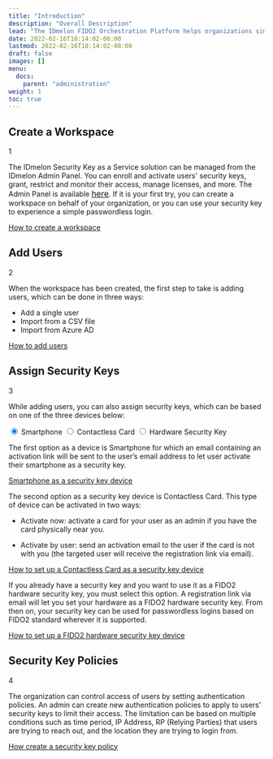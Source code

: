 ```yaml
---
title: "Introduction"
description: "Overall Description"
lead: "The IDmelon FIDO2 Orchestration Platform helps organizations simply and quickly deploy secure passwordless authentication for their users. Features like Security Key as a Service, FIDO2 managed security keys, and fully automated FIDO2 lifecycle are patented and unique approaches that help organizations enhance their workforce authentication security overnight. No more dealing with purchase and distribution of hardware FIDO2 security keys as organizations can use whatever device their users have as a FIDO2 security key. It can be an Access Card, a Key FOB or a smartphone."
date: 2022-02-16T18:14:02-08:00
lastmod: 2022-02-16T18:14:02-08:00
draft: false
images: []
menu:
  docs:
    parent: "administration"
weight: 1
toc: true
---
```


<div class="section-xxl">

## Create a Workspace

<div class="card-column">
  <div class="intro-card" >
    <div class="card-row-container">
      <div class="step-column intro-card-step-size">
        <p class="step-number">1</p>
      </div>
      <div class="card-body">
        <!--<p style="font-weight: bold;" >Create a workspace</p>-->
        <p>The IDmelon Security Key as a Service solution can be managed from the IDmelon Admin Panel. You can enroll and activate users' security keys, grant, restrict and monitor their access, manage licenses, and more. The Admin Panel is available <a href="/docs/administration/introduction/" style="font-size:16px;">here</a>. If it is your first try, you can create a workspace on behalf of your organization, or you can use your security key to experience a simple passwordless login.
        </p>
        <p><a href="/docs/administration/createworkspace/">How to create a workspace</a></p>
      </div>
    </div>
  </div>
</div>

## Add Users

<div class="intro-card">
  <div class="card-row-container">
    <div class="step-column intro-card-step-size">
      <p class="step-number">2</p>
    </div>
    <div class="card-body">
      <!--<p style="font-weight: bold;">Add Users</p>-->
      <p>When the workspace has been created, the first step to take is adding users, which can be done in three ways:
      <ul>
        <li>Add a single user</li>
        <li>Import from a CSV file</li>
        <li>Import from Azure AD</li>
      </ul>
      <a href="/docs/administration/enrollment/" style="margin:0;padding:0;">How to add users</a>
      </p>
    </div>
  </div>
</div>

## Assign Security Keys

<div class="card-column">
  <div class="intro-card-xxl">
    <div class="card-row-container">
      <div class="step-column intro-card-step-size">
        <p class="step-number">3</p>
      </div>
      <div class="card-body">
        <!--<p style="font-weight: bold;">Assign security keys</p>-->
        <p class="">While adding users, you can also assign security keys, which can be based on one of the three devices below:</p>
        <div class="tab-wrap">
          <!-- active tab on page load gets checked attribute -->
          <input type="radio" id="tab1" name="tabGroup1" class="tab" checked>
          <label for="tab1" class="tab1">Smartphone</label>
          <input type="radio" id="tab2" name="tabGroup1" class="tab">
          <label for="tab2" class="tab2">Contactless Card</label>
          <input type="radio" id="tab3" name="tabGroup1" class="tab">
          <label for="tab3" class="tab3">Hardware Security Key</label>
          <div class="tab__content">
            <p>The first option as a device is Smartphone for which an email containing an activation link will be sent to the user’s email address to let user activate their smartphone as a security key.</p>
            <p><a href="/docs/administration/enrollment/" style=" padding-bottom: 24px;">Smartphone as a security key device</a></p>
          </div>
          <div class="tab__content">
            <p>The second option as a security key device is Contactless Card. This type of device can be activated in two ways:
              <ul>
                <li><p>Activate now: activate a card for your user as an admin if you have the card physically near you.</p></li>
                <li><p>Activate by user: send an activation email to the user if the card is not with you (the targeted user will receive the registration link via email).</p></li>
              </ul>
            </p>
            <p>
            <a href="/docs/administration/enrollment/#contactless-card" style=" padding-bottom: 24px;">How to set up a Contactless Card as a security key device</a>
            <p>
          </div>
          <div class="tab__content">
            <p>If you already have a security key and you want to use it as a FIDO2 hardware security key, you must select this option. A registration link via email will let you set your hardware as a FIDO2 hardware security key. From then on, your security key can be used for passwordless logins based on FIDO2 standard wherever it is supported.</p>
            <p><a href="/docs/administration/enrollment/#hardware-security-keys" style=" padding-bottom: 24px;" >How to set up a FIDO2 hardware security key device</a></p>
          </div>
        </div>
      </div>
    </div>  
  </div>
</div>

## Security Key Policies

<div class="intro-card">
  <div class="card-row-container">
    <div class="step-column intro-card-step-size">
      <p class="step-number">4</p>
    </div>
    <div class="card-body">
      <p>The organization can control access of users by setting authentication policies. An admin can create new authentication policies to apply to users’ security keys to limit their access. The limitation can be based on multiple conditions such as time period, IP Address, RP (Relying Parties) that users are trying to reach out, and the location they are trying to login from.
      </p>
      <p><a href="/docs/administration/skpolicy/#create-new-policy">How create a security key policy</a></p>
    </div>
  </div>
</div>
</div>
